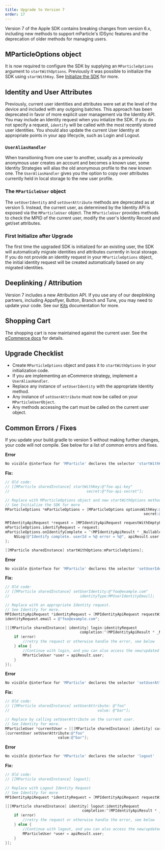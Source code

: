 ```yaml
---
title: Upgrade to Version 7
order: 17
---
```


Version 7 of the Apple SDK contains breaking changes from version 6.x, including new methods to support mParticle's IDSync features and the deprecation of older methods for managing users. 

## MParticleOptions object

It is now required to configure the SDK by supplying an `MParticleOptions` argument to `startWithOptions`. Previously it was possible to initialize the SDK using `startWithKey`. See [Initialize the SDK]() for more.

## Identity and User Attributes

Previously, current user identities and attributes were set at the level of the device and included with any outgoing batches. This approach has been deprecated in favor of more explicit user management via the Identity API. You may include an Identity request when you intialize the SDK. If you do not specify a request, `identify` will be called with the most recently stored user identities. You should also update the current User Identity at appropriate points in your app lifecycle, such as Login and Logout.

### `UserAliasHandler`

When transitioning from one user to another, usually as a previously anonymous user creates an account and becomes a known user, some Identity Strategies will alias the old anonymous profile to the new known one. The `UserAliasHandler` gives you the option to copy over attributes currently held in local storage to the new user profile.

### The `MParticleUser` object

The `setUserIdentity` and `setUserAttribute` methods are deprecated as at version 5. Instead, the current user, as determined by the Identity API is exposed via the `MParticleUser` object. The `MParticleUser` provides methods to check the MPID of the current user, modify the user's Identity Record and get/set attributes.

### First Initialize after Upgrade

The first time the upgraded SDK is initialized for an existing user, the SDK will automatically migrate identities and attributes currently in local storage. If you do not provide an identity request in your `MParticleOptions` object, the initial identity request will be created automatically based on any migrated identities.

## Deeplinking / Attribution

Version 7 includes a new Attribution API. If you use any of our deeplinking partners, including Appsflyer, Button, Branch and Tune, you may need to update your code. See our [Kits](/developers/sdk/ios/kits#deep-linking) documentation for more.

## Shopping Cart

The shopping cart is now maintained against the current user. See the [eCommerce docs](/developers/sdk/ios/ecommerce#product-events) for details.

## Upgrade Checklist

* Create `MParticleOptions` object and pass it to `startWithOptions` in your initialization code.
* If you are implementing an eCommerce strategy, implement a `UserAliasHandler`.
* Replace any instance of `setUserIdentity` with the appropriate Identity method.
* Any instance of `setUserAttribute` must now be called on your `MParticleUserObject`.
* Any methods accessing the cart must be called on the current user object.

## Common Errors / Fixes

If you update your build.gradle to version 5 without making further changes, your code will not compile. See below for a list of common errors and fixes.

**Error**
~~~bash
No visible @interface for 'MParticle' declares the selector 'startWithKey:secret:'
~~~

**Fix:**
~~~objectivec
// Old code:
// [[MParticle sharedInstance] startWithKey:@"foo-api-key"
//                                   secret:@"foo-api-secret"];

// Replace with MParticleOptions object and new startWithOptions method
// See Initialize the SDK for more
MParticleOptions *mParticleOptions = [MParticleOptions optionsWithKey:@"foo-api-key"
                                                               secret:@"foo-api-secret"];

MPIdentityApiRequest *request = [MPIdentityApiRequest requestWithEmptyUser];
mParticleOptions.identifyRequest = request;
mParticleOptions.onIdentifyComplete = ^(MPIdentityApiResult * _Nullable apiResult, NSError * _Nullable error) {
    NSLog(@"Identify complete. userId = %@ error = %@", apiResult.user.userId, error);
};

[[MParticle sharedInstance] startWithOptions:mParticleOptions];
~~~

**Error**
~~~bash
No visible @interface for 'MParticle' declares the selector 'setUserIdentity:identityType:'
~~~

**Fix:**
~~~objectivec
// Old code:
// [[MParticle sharedInstance] setUserIdentity:@"foo@example.com"
//                                identityType:MPUserIdentityEmail];

// Replace with an appropriate Identity request.
// See Identity for more.
MPIdentityApiRequest *identityRequest = [MPIdentityApiRequest requestWithEmptyUser];
identityRequest.email = @"foo@example.com";

[[[MParticle sharedInstance] identity] login:identityRequest
                                  completion:^(MPIdentityApiResult * _Nullable apiResult, NSError * _Nullable error) {
    if (error)           
        //retry the request or otherwise handle the error, see below
    } else {
        //Continue with login, and you can also access the new/updated user:
        MParticleUser *user = apiResult.user;
    }
}];
~~~

**Error**
~~~bash
No visible @interface for 'MParticle' declares the selector 'setUserAttribute:value:'
~~~

**Fix:**
~~~objectivec
// Old code:
// [[MParticle sharedInstance] setUserAttribute: @"foo"
//                                        value: @"bar"];

// Replace by calling setUserAttribute on the current user.
// See Identity for more.
MParticleUser *currentUser = [[[MParticle sharedInstance] identity] currentUser];
[currentUser setUserAttribute:@"foo" 
                        value:@"bar"];
~~~

**Error**
~~~bash
No visible @interface for 'MParticle' declares the selector 'logout'
~~~

**Fix:**
~~~objectivec
// Old code:
// [[MParticle sharedInstance] logout];

// Replace with Logout Identity Request
// See Identity for more
MPIdentityApiRequest *identityRequest = [MPIdentityApiRequest requestWithEmptyUser];

[[[MParticle sharedInstance] identity] logout:identityRequest
                                   completion:^(MPIdentityApiResult * _Nullable apiResult, NSError * _Nullable error) {
    if (error)           
        //retry the request or otherwise handle the error, see below
    } else {
        //Continue with logout, and you can also access the new/updated user:
        MParticleUser *user = apiResult.user;
    }
}];
~~~


